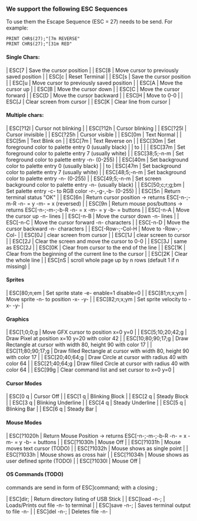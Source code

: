 ### We support the following ESC Sequences

To use them the Escape Sequence (ESC = 27) needs to be send. For example:

    PRINT CHR$(27);"[7m REVERSE"
    PRINT CHR$(27);"[31m RED"
  

#### Single Chars:
| ESC[7               | Save the cursor position |
| ESC[8               | Move cursor to previously saved position |
| ESC[c               | Reset Terminal |
| ESC[s               | Save the cursor position |
| ESC[u               | Move cursor to previously saved position |
| ESC[A               | Move the cursor up |
| ESC[B               | Move the cursor down |
| ESC[C               | Move the cursor forward |
| ESC[D               | Move the cursor backward |
| ESC[H               | Move to 0-0 |
| ESC[J               | Clear screen from cursor |
| ESC[K               | Clear line from cursor |

#### Multiple chars:
| ESC[?12l            | Cursor not blinking |
| ESC[?12h            | Cursor blinking |
| ESC[?25l            | Cursor invisible |
| ESC[?25h            | Cursor visible |
| ESC[0m              | Text Normal |
| ESC[5m              | Text Blink on |
| ESC[7m              | Text Reverse on |
| ESC[30m             | Set foreground color to palette entry 0 (usually black) |
|  to                 | |
| ESC[37m             | Set foreground color to palette entry 7 (usually white) |
| ESC[38;5;-n-m       | Set foreground color to palette entry -n- (0-255) |
| ESC[40m             | Set background color to palette entry 0 (usually black) |
|  to
| ESC[47m             | Set background color to palette entry 7 (usually white) |
| ESC[48;5;-n-m       | Set background color to palette entry -n- (0-255) |
| ESC[49;5;-n-m       | Set screen background color to palette entry -n- (usually black) |
| ESC[50;c;r;g;bm     | Set palette entry -c- to RGB color -r-,-g-,-b- (0-255) |
| ESC[5n              | Return terminal status "OK" |
| ESC[6n              | Return cursor position    -> returns ESC[-n-;-m-R   -n- = y   -m- = x     (reversed) |
| ESC[9n              | Return mouse pos/buttons  -> returns ESC[-n-;-m-;-b-R   -n- = x   -m- = y  -b- = buttons |
| ESC[-n-A            | Move the cursor up -n- lines |
| ESC[-n-B            | Move the cursor down -n- lines |
| ESC[-n-C            | Move the cursor forward -n- characters |
| ESC[-n-D            | Move the cursor backward -n- characters |
| ESC[-Row-;-Col-H    | Move to -Row-,-Col- |
| ESC[0J              | clear screen from cursor |
| ESC[1J              | clear screen to cursor |
| ESC[2J              | Clear the screen and move the cursor to 0-0 |
| ESC[3J              | same as ESC[2J |
| ESC[0K              | Clear from cursor to the end of the line |
| ESC[1K              | Clear from the beginning of the current line to the cursor |
| ESC[2K              | Clear the whole line |
| ESC[nS              | scroll whole page up by n rows (default 1 if n missing) |

#### Sprites
| ESC[80;n;em         | Set sprite state -e- enable=1 disable=0 |
| ESC[81;n;x;ym       | Move sprite -n- to position -x- -y- |
| ESC[82;n;x;ym       | Set sprite velocity to -x- -y- |

#### Graphics
| ESC[1;0;0;g         | Move GFX cursor to position x=0 y=0 |
| ESC[5;10;20;42;g    | Draw Pixel at position x=10 y=20 with color 42 |
| ESC[10;80;90;17;g   | Draw Rectangle at cursor with width 80, height 90 with color 17 |
| ESC[11;80;90;17;g   | Draw filled Rectangle at cursor with width 80, height 90 with color 17 |
| ESC[20;40;64;g      | Draw Circle at cursor with radius 40 with color 64 |
| ESC[21;40;64;g      | Draw filled Circle at cursor with radius 40 with color 64 |
| ESC[99g             | Clear command list and set cursor to x=0 y=0 |

#### Cursor Modes
| ESC[0 q             | Cursor Off |
| ESC[1 q             | Blinking Block |
| ESC[2 q             | Steady Block |
| ESC[3 q             | Blinking Underline |
| ESC[4 q             | Steady Underline |
| ESC[5 q             | Blinking Bar |
| ESC[6 q             | Steady Bar |

#### Mouse Modes
| ESC[?1020h           | Return Mouse Position -> returns ESC[-n-;-m-;-b-R   -n- = x  -m- = y  -b- = buttons |
| ESC[?1030h           | Mouse Off |
| ESC[?1031h           | Mouse moves text cursor (TODO) |
| ESC[?1032h           | Mouse shows as single point |
| ESC[?1033h           | Mouse shows as cross hair |
| ESC[?1034h           | Mouse shows as user defined sprite (TODO) |
| ESC[?1030l           | Mouse Off |

#### OS Commands (TODO)
commands are send in form of ESC]command; with a closing ;

| ESC]dir;             | Return directory listing of USB Stick |
| ESC]load -n-;        | Loads/Prints out file -n- to terminal |
| ESC]save -n-;        | Saves terminal output to file -n- |
| ESC]del -n-;         | Deletes file -n- |
